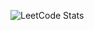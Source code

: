 ![LeetCode Stats](https://leetcard.jacoblin.cool/Valamir777?theme=nord&font=Kaisei%20Opti&ext=heatmap)
